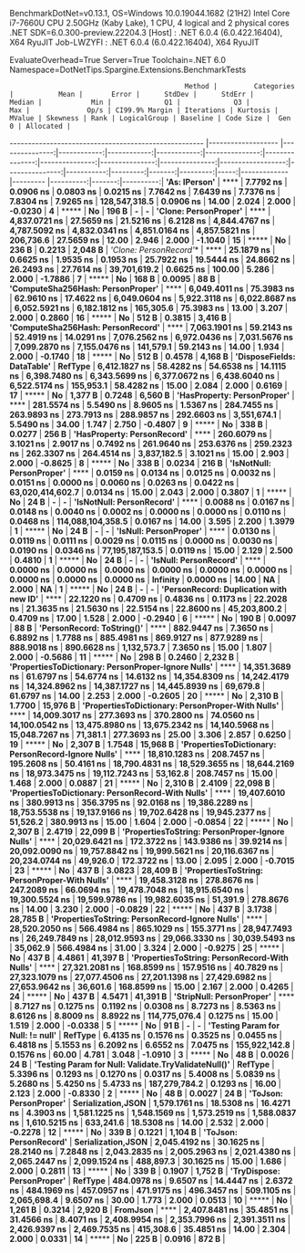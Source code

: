 
BenchmarkDotNet=v0.13.1, OS=Windows 10.0.19044.1682 (21H2)
Intel Core i7-7660U CPU 2.50GHz (Kaby Lake), 1 CPU, 4 logical and 2 physical cores
.NET SDK=6.0.300-preview.22204.3
  [Host]     : .NET 6.0.4 (6.0.422.16404), X64 RyuJIT
  Job-LWZYFI : .NET 6.0.4 (6.0.422.16404), X64 RyuJIT

EvaluateOverhead=True  Server=True  Toolchain=.NET 6.0  
Namespace=DotNetTips.Spargine.Extensions.BenchmarkTests  

                                               Method |         Categories |           Mean |       Error |      StdDev |      StdErr |         Median |            Min |             Q1 |             Q3 |            Max |              Op/s | CI99.9% Margin | Iterations | Kurtosis | MValue | Skewness | Rank | LogicalGroup | Baseline | Code Size |  Gen 0 | Allocated |
----------------------------------------------------- |------------------- |---------------:|------------:|------------:|------------:|---------------:|---------------:|---------------:|---------------:|---------------:|------------------:|---------------:|-----------:|---------:|-------:|---------:|-----:|------------- |--------- |----------:|-------:|----------:|
                                        **'As: IPerson'** |                   **** |      **7.7792 ns** |   **0.0906 ns** |   **0.0803 ns** |   **0.0215 ns** |      **7.7642 ns** |      **7.6439 ns** |      **7.7376 ns** |      **7.8304 ns** |      **7.9265 ns** |     **128,547,318.5** |      **0.0906 ns** |      **14.00** |    **2.024** |  **2.000** |  **-0.0230** |    **4** |            ***** |       **No** |     **196 B** |      **-** |         **-** |
                                **'Clone: PersonProper'** |                   **** |  **4,837.0721 ns** |  **27.5659 ns** |  **21.5216 ns** |   **6.2128 ns** |  **4,844.4767 ns** |  **4,787.5092 ns** |  **4,832.0341 ns** |  **4,851.0164 ns** |  **4,857.5821 ns** |         **206,736.6** |     **27.5659 ns** |      **12.00** |    **2.946** |  **2.000** |  **-1.1040** |   **15** |            ***** |       **No** |     **236 B** | **0.2213** |   **2,048 B** |
                               **'Clone: PersonRecord*'** |                   **** |     **25.1879 ns** |   **0.6625 ns** |   **1.9535 ns** |   **0.1953 ns** |     **25.7922 ns** |     **19.5444 ns** |     **24.8662 ns** |     **26.2493 ns** |     **27.7614 ns** |      **39,701,619.2** |      **0.6625 ns** |     **100.00** |    **5.286** |  **2.000** |  **-1.7886** |    **7** |            ***** |       **No** |     **168 B** | **0.0095** |      **88 B** |
                    **'ComputeSha256Hash: PersonProper'** |                   **** |  **6,049.4011 ns** |  **75.3983 ns** |  **62.9610 ns** |  **17.4622 ns** |  **6,049.0604 ns** |  **5,922.3118 ns** |  **6,022.8687 ns** |  **6,052.5921 ns** |  **6,182.1812 ns** |         **165,305.6** |     **75.3983 ns** |      **13.00** |    **3.207** |  **2.000** |   **0.2860** |   **16** |            ***** |       **No** |     **512 B** | **0.3815** |   **3,416 B** |
                    **'ComputeSha256Hash: PersonRecord'** |                   **** |  **7,063.1901 ns** |  **59.2143 ns** |  **52.4919 ns** |  **14.0291 ns** |  **7,076.2562 ns** |  **6,972.0436 ns** |  **7,031.5676 ns** |  **7,099.2870 ns** |  **7,155.0476 ns** |         **141,579.1** |     **59.2143 ns** |      **14.00** |    **1.934** |  **2.000** |  **-0.1740** |   **18** |            ***** |       **No** |     **512 B** | **0.4578** |   **4,168 B** |
                           **'DisposeFields: DataTable'** |            **RefType** |  **6,412.1827 ns** |  **58.4282 ns** |  **54.6538 ns** |  **14.1115 ns** |  **6,398.7480 ns** |  **6,343.5699 ns** |  **6,377.0672 ns** |  **6,438.6040 ns** |  **6,522.5174 ns** |         **155,953.1** |     **58.4282 ns** |      **15.00** |    **2.084** |  **2.000** |   **0.6169** |   **17** |            ***** |       **No** |   **1,377 B** | **0.7248** |   **6,560 B** |
                          **'HasProperty: PersonProper'** |                   **** |    **281.5574 ns** |   **5.5490 ns** |   **8.9605 ns** |   **1.5367 ns** |    **284.7455 ns** |    **263.9893 ns** |    **273.7913 ns** |    **288.9857 ns** |    **292.6603 ns** |       **3,551,674.1** |      **5.5490 ns** |      **34.00** |    **1.747** |  **2.750** |  **-0.4807** |    **9** |            ***** |       **No** |     **338 B** | **0.0277** |     **256 B** |
                          **'HasProperty: PersonRecord'** |                   **** |    **260.6079 ns** |   **3.1021 ns** |   **2.9017 ns** |   **0.7492 ns** |    **261.9640 ns** |    **253.6376 ns** |    **259.2323 ns** |    **262.3307 ns** |    **264.4514 ns** |       **3,837,182.5** |      **3.1021 ns** |      **15.00** |    **2.903** |  **2.000** |  **-0.8625** |    **8** |            ***** |       **No** |     **338 B** | **0.0234** |     **216 B** |
                            **'IsNotNull: PersonProper'** |                   **** |      **0.0159 ns** |   **0.0134 ns** |   **0.0125 ns** |   **0.0032 ns** |      **0.0151 ns** |      **0.0000 ns** |      **0.0060 ns** |      **0.0263 ns** |      **0.0422 ns** |  **63,020,414,602.7** |      **0.0134 ns** |      **15.00** |    **2.043** |  **2.000** |   **0.3807** |    **1** |            ***** |       **No** |      **24 B** |      **-** |         **-** |
                            **'IsNotNull: PersonRecord'** |                   **** |      **0.0088 ns** |   **0.0167 ns** |   **0.0148 ns** |   **0.0040 ns** |      **0.0002 ns** |      **0.0000 ns** |      **0.0000 ns** |      **0.0110 ns** |      **0.0468 ns** | **114,088,104,358.5** |      **0.0167 ns** |      **14.00** |    **3.595** |  **2.200** |   **1.3979** |    **1** |            ***** |       **No** |      **24 B** |      **-** |         **-** |
                               **'IsNull: PersonProper'** |                   **** |      **0.0130 ns** |   **0.0119 ns** |   **0.0111 ns** |   **0.0029 ns** |      **0.0115 ns** |      **0.0000 ns** |      **0.0030 ns** |      **0.0190 ns** |      **0.0346 ns** |  **77,195,187,153.5** |      **0.0119 ns** |      **15.00** |    **2.129** |  **2.500** |   **0.4810** |    **1** |            ***** |       **No** |      **24 B** |      **-** |         **-** |
                               **'IsNull: PersonRecord'** |                   **** |      **0.0000 ns** |   **0.0000 ns** |   **0.0000 ns** |   **0.0000 ns** |      **0.0000 ns** |      **0.0000 ns** |      **0.0000 ns** |      **0.0000 ns** |      **0.0000 ns** |          **Infinity** |      **0.0000 ns** |      **14.00** |       **NA** |  **2.000** |       **NA** |    **1** |            ***** |       **No** |      **24 B** |      **-** |         **-** |
              **'PersonRecord: Duplication with new ID'** |                   **** |     **22.1220 ns** |   **0.4709 ns** |   **0.4836 ns** |   **0.1173 ns** |     **22.2028 ns** |     **21.3635 ns** |     **21.5630 ns** |     **22.5154 ns** |     **22.8600 ns** |      **45,203,800.2** |      **0.4709 ns** |      **17.00** |    **1.528** |  **2.000** |  **-0.2940** |    **6** |            ***** |       **No** |     **190 B** | **0.0097** |      **88 B** |
                           **'PersonRecord: ToString()'** |                   **** |    **882.9447 ns** |   **7.3650 ns** |   **6.8892 ns** |   **1.7788 ns** |    **885.4981 ns** |    **869.9127 ns** |    **877.9289 ns** |    **888.9018 ns** |    **890.6628 ns** |       **1,132,573.7** |      **7.3650 ns** |      **15.00** |    **1.807** |  **2.000** |  **-0.5686** |   **11** |            ***** |       **No** |     **298 B** | **0.2460** |   **2,232 B** |
  **'PropertiesToDictionary: PersonProper-Ignore Nulls'** |                   **** | **14,351.3689 ns** |  **61.6797 ns** |  **54.6774 ns** |  **14.6132 ns** | **14,354.8309 ns** | **14,242.4179 ns** | **14,324.8962 ns** | **14,387.1727 ns** | **14,445.8939 ns** |          **69,679.8** |     **61.6797 ns** |      **14.00** |    **2.253** |  **2.000** |  **-0.2605** |   **20** |            ***** |       **No** |   **2,310 B** | **1.7700** |  **15,976 B** |
    **'PropertiesToDictionary: PersonProper-With Nulls'** |                   **** | **14,009.3017 ns** | **277.3693 ns** | **370.2800 ns** |  **74.0560 ns** | **14,100.0542 ns** | **13,475.8980 ns** | **13,675.2342 ns** | **14,140.5968 ns** | **15,048.7267 ns** |          **71,381.1** |    **277.3693 ns** |      **25.00** |    **3.306** |  **2.857** |   **0.6250** |   **19** |            ***** |       **No** |   **2,307 B** | **1.7548** |  **15,968 B** |
  **'PropertiesToDictionary: PersonRecord-Ignore Nulls'** |                   **** | **18,810.1283 ns** | **208.7457 ns** | **195.2608 ns** |  **50.4161 ns** | **18,790.4831 ns** | **18,529.3655 ns** | **18,644.2169 ns** | **18,973.3475 ns** | **19,112.7243 ns** |          **53,162.8** |    **208.7457 ns** |      **15.00** |    **1.468** |  **2.000** |   **0.0887** |   **21** |            ***** |       **No** |   **2,310 B** | **2.4109** |  **22,098 B** |
    **'PropertiesToDictionary: PersonRecord-With Nulls'** |                   **** | **19,407.6010 ns** | **380.9913 ns** | **356.3795 ns** |  **92.0168 ns** | **19,386.2289 ns** | **18,753.5538 ns** | **19,137.9166 ns** | **19,702.6428 ns** | **19,945.2377 ns** |          **51,526.2** |    **380.9913 ns** |      **15.00** |    **1.604** |  **2.000** |  **-0.0854** |   **22** |            ***** |       **No** |   **2,307 B** | **2.4719** |  **22,099 B** |
      **'PropertiesToString: PersonProper-Ignore Nulls'** |                   **** | **20,029.6421 ns** | **172.3722 ns** | **143.9386 ns** |  **39.9214 ns** | **20,092.0090 ns** | **19,757.8842 ns** | **19,999.5621 ns** | **20,116.6367 ns** | **20,234.0744 ns** |          **49,926.0** |    **172.3722 ns** |      **13.00** |    **2.095** |  **2.000** |  **-0.7015** |   **23** |            ***** |       **No** |     **437 B** | **3.0823** |  **28,409 B** |
        **'PropertiesToString: PersonProper-With Nulls'** |                   **** | **19,458.3128 ns** | **278.8676 ns** | **247.2089 ns** |  **66.0694 ns** | **19,478.7048 ns** | **18,915.6540 ns** | **19,300.5524 ns** | **19,599.9786 ns** | **19,982.6035 ns** |          **51,391.9** |    **278.8676 ns** |      **14.00** |    **3.230** |  **2.000** |  **-0.0829** |   **22** |            ***** |       **No** |     **437 B** | **3.1738** |  **28,785 B** |
      **'PropertiesToString: PersonRecord-Ignore Nulls'** |                   **** | **28,520.2050 ns** | **566.4984 ns** | **865.1029 ns** | **155.3771 ns** | **28,947.7493 ns** | **26,249.7849 ns** | **28,012.9593 ns** | **29,066.3330 ns** | **30,039.5493 ns** |          **35,062.9** |    **566.4984 ns** |      **31.00** |    **3.324** |  **2.000** |  **-0.9275** |   **25** |            ***** |       **No** |     **437 B** | **4.4861** |  **41,397 B** |
        **'PropertiesToString: PersonRecord-With Nulls'** |                   **** | **27,321.2081 ns** | **168.8599 ns** | **157.9516 ns** |  **40.7829 ns** | **27,323.1079 ns** | **27,077.4506 ns** | **27,201.1398 ns** | **27,429.6982 ns** | **27,653.9642 ns** |          **36,601.6** |    **168.8599 ns** |      **15.00** |    **2.167** |  **2.000** |   **0.4265** |   **24** |            ***** |       **No** |     **437 B** | **4.5471** |  **41,391 B** |
                            **'StripNull: PersonProper'** |                   **** |      **8.7127 ns** |   **0.1275 ns** |   **0.1192 ns** |   **0.0308 ns** |      **8.7273 ns** |      **8.5363 ns** |      **8.6126 ns** |      **8.8009 ns** |      **8.8922 ns** |     **114,775,076.4** |      **0.1275 ns** |      **15.00** |    **1.519** |  **2.000** |  **-0.0338** |    **5** |            ***** |       **No** |      **91 B** |      **-** |         **-** |
                    **'Testing Param for Null: != null'** |            **RefType** |      **6.4135 ns** |   **0.1576 ns** |   **0.3525 ns** |   **0.0455 ns** |      **6.4818 ns** |      **5.1553 ns** |      **6.2092 ns** |      **6.6552 ns** |      **7.0475 ns** |     **155,922,142.8** |      **0.1576 ns** |      **60.00** |    **4.781** |  **3.048** |  **-1.0910** |    **3** |            ***** |       **No** |      **48 B** | **0.0026** |      **24 B** |
 **'Testing Param for Null: Validate.TryValidateNull()'** |            **RefType** |      **5.3396 ns** |   **0.1293 ns** |   **0.1270 ns** |   **0.0317 ns** |      **5.4008 ns** |      **5.0839 ns** |      **5.2680 ns** |      **5.4250 ns** |      **5.4733 ns** |     **187,279,784.2** |      **0.1293 ns** |      **16.00** |    **2.123** |  **2.000** |  **-0.8330** |    **2** |            ***** |       **No** |      **48 B** | **0.0027** |      **24 B** |
                               **'ToJson: PersonProper'** | **Serialization,JSON** |  **1,579.1761 ns** |  **18.5308 ns** |  **16.4271 ns** |   **4.3903 ns** |  **1,581.1225 ns** |  **1,548.1569 ns** |  **1,573.2519 ns** |  **1,588.0837 ns** |  **1,610.5215 ns** |         **633,241.6** |     **18.5308 ns** |      **14.00** |    **2.532** |  **2.000** |  **-0.2278** |   **12** |            ***** |       **No** |     **339 B** | **0.1221** |   **1,104 B** |
                               **'ToJson: PersonRecord'** | **Serialization,JSON** |  **2,045.4192 ns** |  **30.1625 ns** |  **28.2140 ns** |   **7.2848 ns** |  **2,043.2835 ns** |  **2,005.2963 ns** |  **2,021.4380 ns** |  **2,065.2447 ns** |  **2,099.1524 ns** |         **488,897.3** |     **30.1625 ns** |      **15.00** |    **1.686** |  **2.000** |   **0.2811** |   **13** |            ***** |       **No** |     **339 B** | **0.1907** |   **1,752 B** |
                           **'TryDispose: PersonProper'** |            **RefType** |    **484.0978 ns** |   **9.6507 ns** |  **14.4447 ns** |   **2.6372 ns** |    **484.1969 ns** |    **457.0957 ns** |    **471.9175 ns** |    **496.3457 ns** |    **509.1105 ns** |       **2,065,698.4** |      **9.6507 ns** |      **30.00** |    **1.773** |  **2.000** |   **0.0513** |   **10** |            ***** |       **No** |   **1,261 B** | **0.3214** |   **2,920 B** |
                                             **FromJson** |                   **** |  **2,407.8481 ns** |  **35.4851 ns** |  **31.4566 ns** |   **8.4071 ns** |  **2,408.9954 ns** |  **2,353.7996 ns** |  **2,391.3511 ns** |  **2,426.9397 ns** |  **2,469.7535 ns** |         **415,308.6** |     **35.4851 ns** |      **14.00** |    **2.304** |  **2.000** |   **0.0331** |   **14** |            ***** |       **No** |     **225 B** | **0.0916** |     **872 B** |
